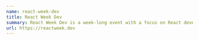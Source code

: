 ```yaml
---
name: react-week-dev
title: React Week Dev
summary: React Week Dev is a week-long event with a focus on React development.
url: https://reactweek.dev
---
```

